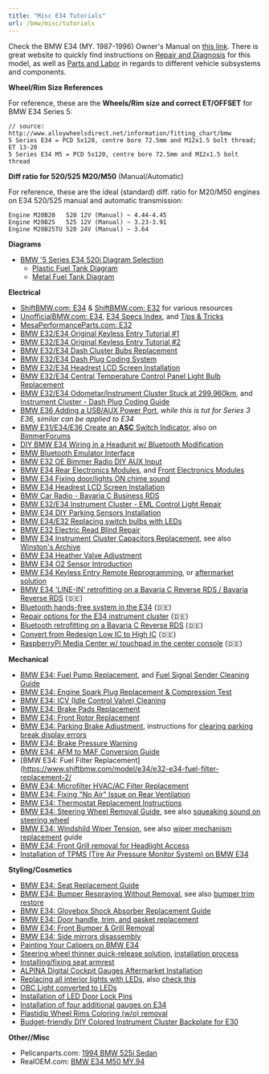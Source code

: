 ```yaml
---
title: "Misc E34 Tutorials"
url: /bmw/misc/tutorials
---
```


Check the BMW E34 (MY. 1987-1996) Owner's Manual on [this link](https://www.shiftbmw.com/model/e34/1987-1996-e34-owners-manual/). There is great website to quickly find instructions on [Repair and Diagnosis](https://charm.li/BMW/1994/525i%20%28E34%29%20L6-2494cc%202.5L%20DOHC%20%28M50%20TU%29/Repair%20and%20Diagnosis/) for this model, as well as [Parts and Labor](https://charm.li/BMW/1994/525i%20%28E34%29%20L6-2494cc%202.5L%20DOHC%20%28M50%20TU%29/Parts%20and%20Labor/) in regards to different vehicle subsystems and components.

**Wheel/Rim Size References**

For reference, these are the **Wheels/Rim size and correct ET/OFFSET** for BMW E34 Series 5:

```
// source: http://www.alloywheelsdirect.net/information/fitting_chart/bmw
5 Series E34 = PCD 5x120, centre bore 72.5mm and M12x1.5 bolt thread; ET 13-20
5 Series E34 M5 = PCD 5x120, centre bore 72.5mm and M12x1.5 bolt thread
```

**Diff ratio for 520/525 M20/M50** (Manual/Automatic)

For reference, these are the ideal (standard) diff. ratio for M20/M50 engines on E34 520/525 manual and automatic transmission:

```
Engine M20B20   520 12V (Manual) ~ 4.44-4.45
Engine M20B25   525 12V (Manual) ~ 3.23-3.91
Engine M20B25TU 520 24V (Manual) ~ 3.64
```

**Diagrams**

- [BMW '5 Series E34 520i Diagram Selection](https://www.realoem.com/bmw/enUS/partgrp?id=HB62-EUR---E34-BMW-520i&mg=16)
  - [Plastic Fuel Tank Diagram](https://www.realoem.com/bmw/enUS/showparts?id=HB62-EUR---E34-BMW-520i&diagId=16_0041)
  - [Metal Fuel Tank Diagram](https://www.realoem.com/bmw/enUS/showparts?id=HB62-EUR---E34-BMW-520i&diagId=16_0187)

**Electrical**

* [ShiftBMW.com: E34](https://www.shiftbmw.com/model/e34/) & [ShiftBMW.com: E32](https://www.shiftbmw.com/model/e32/) for various resources
* [UnofficialBMW.com: E34](http://www.unofficialbmw.com/e34.html), [E34 Specs Index](http://www.unofficialbmw.com/e34/index.html), and [Tips & Tricks](http://www.unofficialbmw.com/all.html)
* [MesaPerformanceParts.com: E32](http://mesaperformance.com/bmwfaqs.html)
* [BMW E32/E34 Original Keyless Entry Tutorial #1](https://www.shiftbmw.com/model/e32/keyless-entry/)
* [BMW E32/E34 Original Keyless Entry Tutorial #2](https://www.shiftbmw.com/model/e32/key-less-entry-version-2/)
* [BMW E32/E34 Dash Cluster Bubs Replacement](https://www.shiftbmw.com/model/e32/dash-cluster-bulbs/)
* [BMW E32/E34 Dash Plug Coding System](https://www.shiftbmw.com/model/e32/dash-plug-coding/)
* [BMW E32/E34 Headrest LCD Screen Installation](https://www.shiftbmw.com/model/e32/headrest-monitor-installation/)
* [BMW E32/E34 Central Temperature Control Panel Light Bulb Replacement](https://www.shiftbmw.com/model/e34/e34-temp-control-panel-light-bulbs/)
* [BMW E32/E34 Odometar/Instrument Cluster Stuck at 299.960km](https://www.shiftbmw.com/model/e34/299-960k-odometer/), and [Instrument Cluster - Dash Plug Coding Guide](https://www.shiftbmw.com/model/e34/299-960k-odometer/)
* [BMW E36 Adding a USB/AUX Power Port](http://www.unofficialbmw.com/john/e36_usb_power.html), _while this is tut for Series 3 E36, similar can be applied to E34_
* [BMW E31/E34/E36 Create an **ASC** Switch Indicator](http://www.unofficialbmw.com/john/asc_switch.html), also on [BimmerForums](https://www.bimmerforums.com/forum/showthread.php?1501381-DIY-ASC-Switch-Stealth-Alarm-LED-and-Valet-Button)
* [DIY BMW E34 Wiring in a Headunit w/ Bluetooth Modification](https://www.bimmerforums.com/forum/showthread.php?2195008-DIY-Wiring-in-a-Headunit-(With-Bluetooth-Modification))
* [BMW Bluetooth Emulator Interface](https://maakbaas.com/bluetooth-cd-changer-emulator/logs/the-final-hardware/)
* [BMW E32 OE Bimmer Radio DIY AUX Input](https://www.bimmerforums.com/forum/showthread.php?2066503-DIY-How-To-gt-Make-quot-AUX-INPUT-quot-in-OE-Bimmer-Radio-with-no-pinouts)
* [BMW E34 Rear Electronics Modules](https://www.shiftbmw.com/model/e34/rear-electronics-modules-2/), and [Front Electronics Modules](https://www.shiftbmw.com/model/e34/front-electronics-modules-2/)
* [BMW E34 Fixing door/lights ON chime sound](https://www.shiftbmw.com/model/e34/bmw-door-chime-repair/)
* [BMW E34 Headrest LCD Screen Installation](https://www.shiftbmw.com/model/e34/headrest-lcd-screen-installation-3/)
* [BMW Car Radio - Bavaria C Business RDS](https://www.shiftbmw.com/model/e32/bmw-car-audio-bavaria-c-business-rds/)
* [BMW E32/E34 Instrument Cluster - EML Control Light Repair](https://www.shiftbmw.com/model/e32/eml-control-light/)
* [BMW E34 DIY Parking Sensors Installation](http://www.bimmerboard.com/forums/posts/747559)
* [BMW E34/E32 Replacing switch bulbs with LEDs](https://www.evansweb.info/2003/01/18/replacing-switch-bulbs-with-leds/)
* [BMW E32 Electric Read Blind Repair](https://www.evansweb.info/2003/01/18/electric-rear-blind-repair/)
* [BMW E34 Instrument Cluster Capacitors Replacement](https://web.archive.org/web/20070911031103/http://home.comcast.net/~fongman1/repairpages/instrumentclusterrepair.html), see also [Winston's Archive](https://web.archive.org/web/20070821105018/http://home.comcast.net/~fongman1/)
* [BMW E34 Heather Valve Adjustment](https://bmw-stuff.blogspot.com/2007/11/bmw-e34-heater-valve.html)
* [BMW E34 O2 Sensor Introduction](https://bmw-stuff.blogspot.com/2007/11/bmw-e34-o2-sensor.html)
* [BMW E34 Keyless Entry Remote Reprogramming](https://bmw-stuff.blogspot.com/2007/11/bmw-e34-remote-reprog.html), or [aftermarket solution](https://bmw-stuff.blogspot.com/2007/11/keyless-entry-on-bmw-e34.html)
* [BMW E34 'LINE-IN' retrofitting on a Bavaria C Reverse RDS / Bavaria Reverse RDS](https://www.petberger.de/pet-racing/E34/UNTERLAGEN/Radioumbau/Radioumbau.htm) (🇩🇪)
* [Bluetooth hands-free system in the E34](https://www.petberger.de/pet-racing/E34/UNTERLAGEN/Bluetooth/Bluetooth.htm) (🇩🇪)
* [Repair options for the E34 instrument cluster](https://www.petberger.de/pet-racing/E34/UNTERLAGEN/KI/KI_REP.htm) (🇩🇪)
* [Bluetooth retrofitting on a Bavaria C Reverse RDS](https://www.petberger.de/pet-racing/E34/UNTERLAGEN/RadioumbauBT/Radioumbau_BT.htm) (🇩🇪)
* [Convert from Redesign Low IC to High IC](https://www.petberger.de/pet-racing/E34/UNTERLAGEN/Low_High_Umbau/Low_High.htm) (🇩🇪)
* [RaspberryPi Media Center w/ touchpad in the center console](https://www.petberger.de/pet-racing/E34/UNTERLAGEN/Raspberry/Raspberry.htm) (🇩🇪)

**Mechanical**

* [BMW E34: Fuel Pump Replacement](https://www.shiftbmw.com/model/e34/fuel-pump-replacement-2/), and [Fuel Signal Sender Cleaning Guide](https://www.shiftbmw.com/model/e34/fuel-sender-cleaning-2/)
* [BMW E34: Engine Spark Plug Replacement & Compression Test](https://www.shiftbmw.com/model/e34/spark-plug-replacement-compression-test-6/)
* [BMW E34: ICV (Idle Control Valve) Cleaning](https://www.shiftbmw.com/model/e34/icv-idle-control-valve-cleaning/)
* [BMW E34: Brake Pads Replacement](https://www.shiftbmw.com/model/e34/brake-pads-2/)
* [BMW E34: Front Rotor Replacement](https://www.shiftbmw.com/model/e34/e34-front-rotor-replacement/)
* [BMW E34: Parking Brake Adjustment](https://www.shiftbmw.com/model/e34/e34-parking-brake-adjustment/), instructions for [clearing parking break display errors](https://www.shiftbmw.com/model/e34/e34-parking-brake-error/)
* [BMW E34: Brake Pressure Warning](https://www.shiftbmw.com/model/e34/brake-pressure-warning-2/)
* [BMW E34: AFM to MAF Conversion Guide](https://www.shiftbmw.com/model/e34/e34-afm-maf-conversion/)
* [BMW E34: Fuel Filter Replacement](https://www.shiftbmw.com/model/e34/e32-e34-fuel-filter-replacement-2/
* [BMW E34: Microfilter HVAC/AC Filter Replacement](https://www.shiftbmw.com/model/e34/microfilter-replacement/)
* [BMW E34: Fixing "No Air" Issue on Rear Ventilation](https://www.shiftbmw.com/model/e34/rear-ventilation-2/)
* [BMW E34: Thermostat Replacement Instructions](https://www.evansweb.info/2003/01/18/thermostat-replacement/)
* [BMW E34: Steering Wheel Removal Guide](https://www.shiftbmw.com/model/e34/steering-wheel-removal-2/), see also [squeaking sound on steering wheel](https://www.shiftbmw.com/model/e34/squeaking-steering-wheel-11/)
* [BMW E34: Windshild Wiper Tension](https://www.shiftbmw.com/model/e34/wiper-tensioner-2/), see also [wiper mechanism replacement](https://www.shiftbmw.com/model/e34/wiper-mechanism-replacement-2/) guide
* [BMW E34: Front Grill removal for Headlight Access](https://web.archive.org/web/20151002090200/http://home.comcast.net/~winstonfong/repairpagessite2/frontgrillremoval.htm)
* [Installation of TPMS (Tire Air Pressure Monitor System) on BMW E34](http://alpinakozou.web.fc2.com/file/costomize2014/20140517.html)

**Styling/Cosmetics**

* [BMW E34: Seat Replacement Guide](https://www.shiftbmw.com/model/e34/seat-swapping-2/)
* [BMW E34: Bumper Respraying Without Removal](https://www.shiftbmw.com/model/e34/bumper-respray-2/), see also [bumper trim restore](https://www.shiftbmw.com/model/e34/bumper-trim-restore/)
* [BMW E34: Glovebox Shock Absorber Replacement Guide](https://www.shiftbmw.com/model/e34/e34-glove-box-shock-absorber/)
* [BMW E34: Door handle, trim, and gasket replacement](https://www.shiftbmw.com/model/e34/door-handle-trim-and-gasket-replacement/)
* [BMW E34: Front Bumper & Grill Removal](https://www.shiftbmw.com/model/e34/e34-front-grill-and-bumper-removal/)
* [BMW E34: Side mirrors disassembly](https://www.shiftbmw.com/model/e34/side-view-mirror-disassembly-2/)
* [Painting Your Calipers on BMW E34](https://bmw-stuff.blogspot.com/2007/11/painting-your-calipers-on-bmw-e34.html)
* [Steering wheel thinner quick-release solution](http://alpinakozou.web.fc2.com/file/costomize2013/20130615.html), [installation process](http://alpinakozou.web.fc2.com/file/costomize2013/20130602.html)
* [Installing/fixing seat armrest](http://alpinakozou.web.fc2.com/file/costomize2011/20110815.html)
* [ALPINA Digital Cockpit Gauges Aftermarket Installation](http://alpinakozou.web.fc2.com/file/costomize2011/20110710.html)
* [Replacing all interior lights with LEDs](http://alpinakozou.web.fc2.com/file/costomize2009/20090718.html), also [check this](http://alpinakozou.web.fc2.com/file/costomize2008/20080221.html)
* [OBC Light converted to LEDs](http://alpinakozou.web.fc2.com/file/costomize2008/20080727.html)
* [Installation of LED Door Lock Pins](http://alpinakozou.web.fc2.com/file/costomize2008/20080705.html)
* [Installation of four additional gauges on E34](http://alpinakozou.web.fc2.com/file/costomize2008/20080516.html)
* [Plastidip Wheel Rims Coloring (w/o) removal](http://www.bmwclubmalaysia.com/forums/threads/diy-plastidip-rims.35090/)
* [Budget-friendly DIY Colored Instrument Cluster Backplate for E30](http://www.bmwclubmalaysia.com/forums/threads/budget-diy-colored-meter-dial-for-e30.7905/)

**Other//Misc**

* Pelicanparts.com: [1994 BMW 525i Sedan](https://www.pelicanparts.com/cat/v_bmw-1994-525i-sedan-e34)
* RealOEM.com: [BMW E34 M50 MY.94](https://www.realoem.com/bmw/enUS/select?product=P&archive=1&series=E34&body=Lim&model=520i&market=EUR&prod=19941100&engine=M50&steering=L&trans=M)